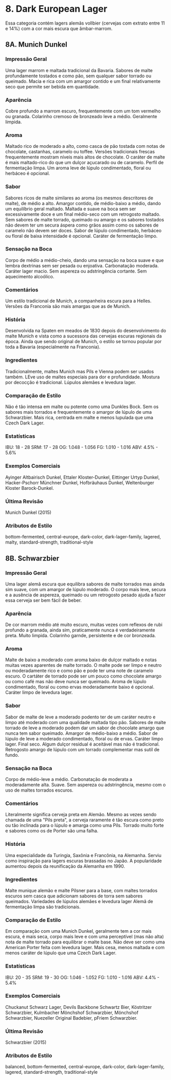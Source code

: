 # 8. Dark European Lager

Essa categoria contém lagers alemãs vollbier (cervejas com extrato entre 11 e 14%) com a cor mais escura que âmbar-marrom.
## 8A. Munich Dunkel

### Impressão Geral

Uma lager marrom e maltada tradicional da Bavaria. Sabores de malte profundamente tostados e como pão, sem qualquer sabor torrado ou queimado. Macia e rica com um amargor contido e um final relativamente seco que permite ser bebida em quantidade.

### Aparência

Cobre profundo a marrom escuro, frequentemente com um tom vermelho ou granada. Colarinho cremoso de bronzeado leve a médio. Geralmente limpida.

### Aroma

Maltado rico de moderado a alto, como casca de pão tostada com notas de chocolate, castanhas, caramelo ou toffee. Versões tradicionais frescas frequentemente mostram níveis mais altos de chocolate. O caráter de malte é mais maltado-rico do que um dulçor açucarado ou de caramelo. Perfil de fermentação limpa. Um aroma leve de lúpulo condimentado, floral ou herbáceo é opcional.

### Sabor

Sabores ricos de malte similares ao aroma (os mesmos descritores de malte), de médio a alto. Amargor contido, de médio-baixo a médio, dando um equilíbrio geral maltado. Maltada e suave na boca sem ser excessivamente doce e um final médio-seco com um retrogosto maltado. Sem sabores de malte torrado, queimado ou amargo e os sabores tostados não devem ter um secura áspera como grãos assim como os sabores de caramelo não devem ser doces. Sabor de lúpulo condimentado, herbáceo ou floral de baixa intensidade é opcional. Caráter de fermentação limpo.

### Sensação na Boca

Corpo de médio a médio-cheio, dando uma sensação na boca suave e que lembra dextrinas sem ser pesada ou enjoativa. Carbonatação moderada. Caráter lager macio. Sem aspereza ou adstringência cortante. Sem aquecimento alcoólico.

### Comentários

Um estilo tradicional de Munich, a companheira escura para a Helles. Versões da Franconia são mais amargas que as de Munich.

### História

Desenvolvida na Spaten em meados de 1830 depois do desenvolvimento do malte Munich e vista como a sucessora das cervejas escuras regionais da época. Ainda que sendo original de Munich, o estilo se tornou popular por toda a Bavaria (especialmente na Franconia).

### Ingredientes

Tradicionalmente, maltes Munich mas Pils e Vienna podem ser usados também. LEve uso de maltes especiais para dor e profundidade. Mostura por decocção é tradicional. Lúpulos alemães e levedura lager.

### Comparação de Estilo

Não é tão intensa em malte ou potente como uma Dunkles Bock. Sem os sabores mais torrados e frequentemente o amargor de lúpulo de uma Schwarzbier. Mais rica, centrada em malte e menos lupulada que uma Czech Dark Lager.

### Estatísticas

IBU: 18 - 28
SRM: 17 - 28
OG: 1.048 - 1.056
FG: 1.010 - 1.016
ABV: 4.5% - 5.6%

### Exemplos Comerciais

Ayinger Altbairisch Dunkel, Ettaler Kloster-Dunkel, Eittinger Urtyp Dunkel, Hacker-Pschorr Münchner Dunkel, Hofbräuhaus Dunkel, Weltenburger Kloster Barock-Dunkel.

### Última Revisão

Munich Dunkel (2015)

### Atributos de Estilo

bottom-fermented, central-europe, dark-color, dark-lager-family, lagered, malty, standard-strength, traditional-style
## 8B. Schwarzbier

### Impressão Geral

Uma lager alemã escura que equilibra sabores de malte torrados mas ainda sim suave, com um amargor de lúpulo moderado. O corpo mais leve, secura e a ausência de aspereza, queimado ou um retrogosto pesado ajuda a fazer essa cerveja ser bem fácil de beber.

### Aparência

De cor marrom médio até muito escuro, muitas vezes com reflexos de rubi profundo a granada, ainda sim, praticamente nunca é verdadeiramente preta. Muito limpida. Colarinho garnde, persistente e de cor bronzeada.

### Aroma

Malte de baixo a moderado com aroma baixo de dulçor maltado e notas muitas vezes aparentes de malte torrado. O malte pode ser limpo e neutro ou moderadamente rico e como pão e pode ter uma note de caramelo escuro. O cartáter de torrado pode ser um pouco como chocolate amargo ou como café mas não deve nunca ser queimado. Aroma de lúpulo condimentado, floral ou como ervas moderadamente baixo é opcional. Caráter limpo de levedura lager.

### Sabor

Sabor de malte de leve a moderado podento ter de um caráter neutro e limpo até moderado com uma qualidade maltada tipo pão. Sabores de malte torrado de leve a moderado podem dar um sabor de chocolate amargo que nunca tem sabor queimado. Amargor de médio-baixo a médio. Sabor de lúpulo de leve a moderado condimentado, floral ou de ervas. Caráter limpo lager. Final seco. Algum dulçor residual é aceitável mas não é tradicional. Retrogosto amargo de lúpulo com um torrado complementar mas sutil de fundo.

### Sensação na Boca

Corpo de médio-leve a médio. Carbonatação de moderata a moderadamente alta. Suave. Sem aspereza ou adstringência, mesmo com o uso de maltes torrados escuros.

### Comentários

Literalmente significa cerveja preta em Alemão. Mesmo as vezes sendo chamada de uma "Pils preta", a cerveja raramente é tão escura como preto ou tão inclinada para o lúpulo e amarga como uma Pils. Torrado muito forte e sabores como os de Porter são uma falha.

### História

Uma especialidade da Turingia, Saxônia e Francônia, na Alemanha. Serviu como inspiração para lagers escuras brassadas no Japão. A popularidade aumentou depois da reunificação da Alemanha em 1990.

### Ingredientes

Malte munique alemão e malte Pilsner para a base, com maltes torrados escuros sem casca que adicionam sabores de torra sem sabores queimados. Variedades de lúpulos alemães e levedura lager Alemã de fermentação limpa são tradicionais.

### Comparação de Estilo

Em comparação com uma Munich Dunkel, geralmente tem a cor mais escura, é mais seca, corpo mais leve e com uma perceptível (mas não alta) nota de malte torrado para equilibrar o malte base. Não deve ser como uma American Porter feita com levedura lager. Mais cesa, menos maltada e com menos caráter de lúpulo que uma Czech Dark Lager.

### Estatísticas

IBU: 20 - 35
SRM: 19 - 30
OG: 1.046 - 1.052
FG: 1.010 - 1.016
ABV: 4.4% - 5.4%

### Exemplos Comerciais

Chuckanut Schwarz Lager, Devils Backbone Schwartz Bier, Köstritzer Schwarzbier, Kulmbacher Mönchshof Schwarzbier, Mönchshof Schwarzbier, Nuezeller Original Badebier, pFriem Schwarzbier.

### Última Revisão

Schwarzbier (2015)

### Atributos de Estilo

balanced, bottom-fermented, central-europe, dark-color, dark-lager-family, lagered, standard-strength, traditional-style